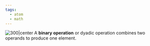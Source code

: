 ```yaml
---
tags:
  - atom
  - math
---
```

![300|center](binary-operations.excalidraw.svg)
A **binary operation** or dyadic operation combines two operands to produce one element.